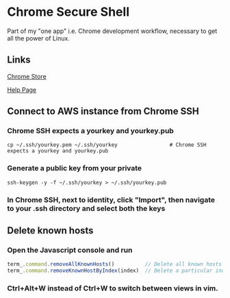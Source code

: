 # Chrome Secure Shell

Part of my "one app" i.e. Chrome development workflow, necessary to get all the power of Linux.

## Links
[Chrome Store](https://chrome.google.com/webstore/detail/secure-shell/pnhechapfaindjhompbnflcldabbghjo?hl=en)

[Help Page](https://chromium.googlesource.com/apps/libapps/+/master/nassh/doc/faq.txt)

## Connect to AWS instance from Chrome SSH

### Chrome SSH expects a yourkey and yourkey.pub

    cp ~/.ssh/yourkey.pem ~/.ssh/yourkey                 # Chrome SSH expects a yourkey and yourkey.pub

### Generate a public key from your private

    ssh-keygen -y -f ~/.ssh/yourkey > ~/.ssh/yourkey.pub

### In Chrome SSH, next to identity, click "Import", then navigate to your .ssh directory and select both the keys


## Delete known hosts

### Open the Javascript console and run
```javascript
term_.command.removeAllKnownHosts()          // Delete all known hosts
term_.command.removeKnownHostByIndex(index)  // Delete a particular index
```

### Ctrl+Alt+W instead of Ctrl+W to switch between views in vim.
